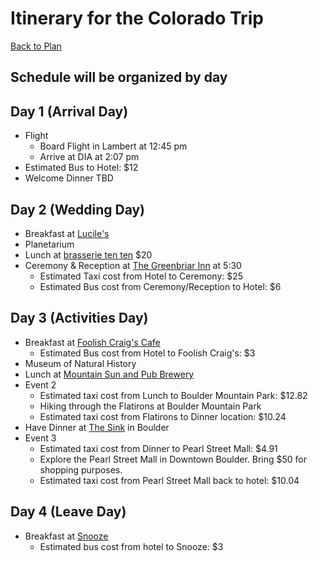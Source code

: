 # Itinerary for the Colorado Trip
[Back to Plan](../README.md)
## Schedule will be organized by day

## Day 1 (Arrival Day)
* Flight
   * Board Flight in Lambert at 12:45 pm
   * Arrive at DIA at 2:07 pm
* Estimated Bus to Hotel: $12
* Welcome Dinner TBD
## Day 2 (Wedding Day)
* Breakfast at [Lucile's](https://www.luciles.com/)
* Planetarium
* Lunch at [brasserie ten ten](https://www.brasserietenten.com) $20
* Ceremony & Reception at [The Greenbriar Inn](http://www.greenbriarinn.com) at 5:30
    * Estimated Taxi cost from Hotel to Ceremony: $25
    * Estimated Bus cost from Ceremony/Reception to Hotel: $6
## Day 3 (Activities Day)
* Breakfast at [Foolish Craig's Cafe](http://www.foolishcraigs.com/)
    * Estimated Bus cost from Hotel to Foolish Craig's: $3
* Museum of Natural History
* Lunch at [Mountain Sun and Pub Brewery](http://www.mountainsunpub.com/new/index.html)
* Event 2
  * Estimated taxi cost from Lunch to Boulder Mountain Park: $12.82
  * Hiking through the Flatirons at Boulder Mountain Park
  * Estimated taxi cost from Flatirons to Dinner location: $10.24
* Have Dinner at [The Sink](https://thesink.com/) in Boulder
* Event 3
  * Estimated taxi cost from Dinner to Pearl Street Mall: $4.91
  * Explore the Pearl Street Mall in Downtown Boulder. Bring $50 for shopping purposes.
  * Estimated taxi cost from Pearl Street Mall back to hotel: $10.04

## Day 4 (Leave Day)
* Breakfast at [Snooze](http://snoozeeatery.com/locations/boco/)
    * Estimated bus cost from hotel to Snooze: $3
